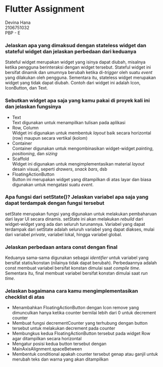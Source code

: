 # Flutter Assignment

Devina Hana<br>
2106751032<br>
PBP - E<br>

### Jelaskan apa yang dimaksud dengan stateless widget dan stateful widget dan jelaskan perbedaan dari keduanya
Stateful widget merupakan widget yang isinya dapat diubah, misalnya ketika pengguna berinteraksi dengan widget tersebut. Stateful widget ini bersifat dinamik dan umumnya berubah ketika di-_trigger_ oleh suatu _event_ yang dilakukan oleh pengguna. Sementara itu, stateless widget merupakan widget yang tidak dapat diubah. Contoh dari widget ini adalah Icon, IconButton, dan Text.

### Sebutkan widget apa saja yang kamu pakai di proyek kali ini dan jelaskan fungsinya
* Text<br>
Text digunakan untuk menampilkan tulisan pada aplikasi
* Row, Column<br>
Widget ini digunakan untuk membentuk _layout_ baik secara horizontal (row) maupun secara vertikal (kolom)
* Container <br>
Container digunakan untuk mengombinasikan widget-widget _painting_, _positioning_, dan _sizing_ 
* Scaffold <br>
Widget ini digunakan untuk mengimplementasikan material _layout_ desain visual, seperti _drawers_, _snack bars_, dsb
* FloatingActionButton <br>
Button ini merupakan widget yang ditampilkan di atas layar dan biasa digunakan untuk mengatasi suatu _event_. 

###  Apa fungsi dari setState()? Jelaskan variabel apa saja yang dapat terdampak dengan fungsi tersebut
setState merupakan fungsi yang digunakan untuk melakukan pembaharuan dari layar UI secara dinamis. setState ini akan melakukan _rebuild_ dari widget-widget yang ada dan seluruh turunannya. Variabel yang dapat terdampak dari setState adalah seluruh variabel yang dapat diakses, mulai dari variabel _private_, variabel lokal, hingga variabel global.

### Jelaskan perbedaan antara const dengan final
Keduanya sama-sama digunakan sebagai _identifier_ untuk variabel yang bersifat statis/konstan (nilainya tidak dapat berubah). Perbedaannya adalah const membuat variabel bersifat konstan dimulai saat _compile time_. Sementara itu, final membuat variabel bersifat konstan dimulai saat _run time_. 

### Jelaskan bagaimana cara kamu mengimplementasikan checklist di atas
* Menambahkan FloatingActionButton dengan Icon remove yang dimunculkan hanya ketika counter bernilai lebih dari 0 untuk decrement counter
* Membuat fungsi decrementCounter yang terhubung dengan button tersebut untuk melakukan decrement pada counter
* Membungkus kedua FloatingActionButton tersebut pada widget Row agar ditampilkan secara horizontal
* Mengatur posisi kedua button tersebut dengan MainAxisAlignment.spaceBetween
* Membentuk conditional apakah counter tersebut genap atau ganjil untuk merubah teks dan warna yang akan ditampilkan
